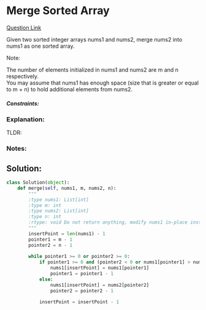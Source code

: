# Merge Sorted Array  

[Question Link](https://leetcode.com/problems/merge-sorted-array/)  

Given two sorted integer arrays nums1 and nums2, merge nums2 into nums1 as one sorted array.  

Note:  

The number of elements initialized in nums1 and nums2 are m and n respectively.  
You may assume that nums1 has enough space (size that is greater or equal to m + n) to hold additional elements from nums2.  

##### Constraints:

### Explanation:
TLDR: 

### Notes:


## Solution:
```Python
class Solution(object):
    def merge(self, nums1, m, nums2, n):
        """
        :type nums1: List[int]
        :type m: int
        :type nums2: List[int]
        :type n: int
        :rtype: void Do not return anything, modify nums1 in-place instead.
        """
        insertPoint = len(nums1) - 1
        pointer1 = m - 1
        pointer2 = n - 1
        
        while pointer1 >= 0 or pointer2 >= 0:
            if pointer1 >= 0 and (pointer2 < 0 or nums1[pointer1] > nums2[pointer2]):
                nums1[insertPoint] = nums1[pointer1]
                pointer1 = pointer1 - 1
            else:
                nums1[insertPoint] = nums2[pointer2]
                pointer2 = pointer2 - 1
            
            insertPoint = insertPoint - 1
```
